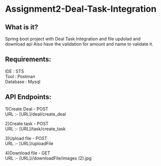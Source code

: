 # Assignment2-Deal-Task-Integration

##  What is it?
Spring boot project with Deal Task Integration and file updolad and download api
Also have the validation for amount and name to validate it.

## Requirements:
IDE : STS  <br />
Tool : Postman  <br />
Database : Mysql <br />

## API Endpoints:
1)Create Deal - POST <br />
    URL :- [URL]/deal/create_deal
    
2)Create task - POST <br />
    URL :- [URL]/task/create_task
      
3)Upload file - POST <br />
    URL :- [URL]/uploadFile
    
4)Download file - GET <br />
    URL :- [URL]//downloadFile/images (2).jpg
    


